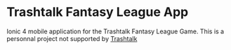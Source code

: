 # Trashtalk Fantasy League App

Ionic 4 mobile application for the Trashtalk Fantasy League Game. This is a personnal project not supported by [Trashtalk](https://www.trashtalk.co)
